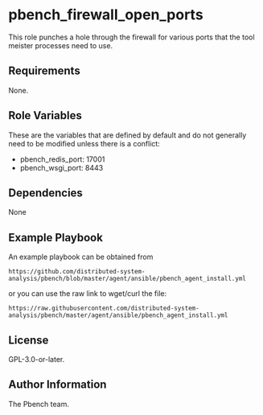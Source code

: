 pbench_firewall_open_ports
==========================

This role punches a hole through the firewall for various ports that the tool meister
processes need to use.

Requirements
------------
None.

Role Variables
--------------
These are the variables that are defined by default and do not
generally need to be modified unless there is a conflict:

- pbench_redis_port: 17001
- pbench_wsgi_port: 8443

Dependencies
------------
None

Example Playbook
----------------
An example playbook can be obtained from

    https://github.com/distributed-system-analysis/pbench/blob/master/agent/ansible/pbench_agent_install.yml

or you can use the raw link to wget/curl the file:

    https://raw.githubusercontent.com/distributed-system-analysis/pbench/master/agent/ansible/pbench_agent_install.yml


License
-------
GPL-3.0-or-later.

Author Information
------------------
The Pbench team.
